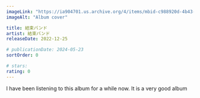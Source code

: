 ```yaml
---
imageLink: "https://ia904701.us.archive.org/4/items/mbid-c988920d-4b43-4399-a6e6-c9e551cf2f4c/mbid-c988920d-4b43-4399-a6e6-c9e551cf2f4c-34437814072_thumb250.jpg"
imageAlt: "Album cover"

title: 結束バンド
artist: 結束バンド
releaseDate: 2022-12-25

# publicationDate: 2024-05-23
sortOrder: 0

# stars:
rating: 0
---
```


I have been listening to this album for a while now. It is a very good album